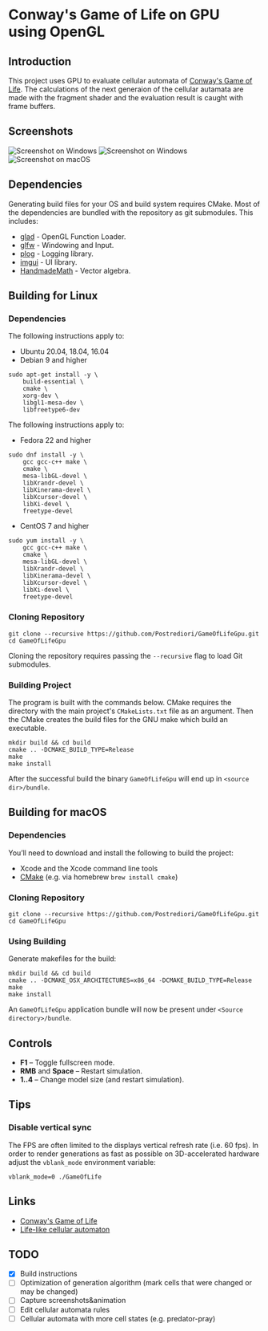 # Conway's Game of Life on GPU using OpenGL

## Introduction

This project uses GPU to evaluate cellular automata of [Conway's Game of Life](https://en.wikipedia.org/wiki/Conway%27s_Game_of_Life). The calculations of the next generaion of the cellular autamata are made with the fragment shader and the evaluation result is caught with frame buffers.


## Screenshots

![Screenshot on Windows](images/GameOfLifeWin3.png)
![Screenshot on Windows](images/GameOfLifeWin4.png)
![Screenshot on macOS](images/GameOfLifeMacOs.png)


## Dependencies

Generating build files for your OS and build system requires CMake.
Most of the dependencies are bundled with the repository as git submodules.
This includes:

* [glad](https://github.com/Dav1dde/glad) - OpenGL Function Loader.
* [glfw](https://github.com/glfw/glfw) - Windowing and Input.
* [plog](https://github.com/SergiusTheBest/plog) - Logging library.
* [imgui](https://github.com/ocornut/imgui) - UI library.
* [HandmadeMath](https://github.com/HandmadeMath/Handmade-Math) - Vector algebra.

## Building for Linux

### Dependencies

The following instructions apply to:

* Ubuntu 20.04, 18.04, 16.04
* Debian 9 and higher

```
sudo apt-get install -y \
    build-essential \
    cmake \
    xorg-dev \
    libgl1-mesa-dev \
    libfreetype6-dev
```

The following instructions apply to:

* Fedora 22 and higher

```
sudo dnf install -y \
    gcc gcc-c++ make \
    cmake \
    mesa-libGL-devel \
    libXrandr-devel \
    libXinerama-devel \
    libXcursor-devel \
    libXi-devel \
    freetype-devel
```

* CentOS 7 and higher

```
sudo yum install -y \
    gcc gcc-c++ make \
    cmake \
    mesa-libGL-devel \
    libXrandr-devel \
    libXinerama-devel \
    libXcursor-devel \
    libXi-devel \
    freetype-devel
```

### Cloning Repository
```
git clone --recursive https://github.com/Postrediori/GameOfLifeGpu.git
cd GameOfLifeGpu
```

Cloning the repository requires passing the `--recursive` flag to load Git submodules.

### Building Project

The program is built with the commands below. CMake requires the directory 
with the main project's `CMakeLists.txt` file as an argument. Then the CMake 
creates the build files for the GNU make which build an executable.

```
mkdir build && cd build
cmake .. -DCMAKE_BUILD_TYPE=Release
make
make install
```

After the successful build the binary `GameOfLifeGpu` will end up in `<source dir>/bundle`.


## Building for macOS

### Dependencies

You’ll need to download and install the following to build the project:
* Xcode and the Xcode command line tools
* [CMake](https://cmake.org/) (e.g. via homebrew `brew install cmake`)

### Cloning Repository
```
git clone --recursive https://github.com/Postrediori/GameOfLifeGpu.git
cd GameOfLifeGpu
```

### Using Building
Generate makefiles for the build:

```
mkdir build && cd build
cmake .. -DCMAKE_OSX_ARCHITECTURES=x86_64 -DCMAKE_BUILD_TYPE=Release
make
make install
```

An `GameOfLifeGpu` application bundle will now be present under `<Source directory>/bundle`.


## Controls

* **F1** &ndash; Toggle fullscreen mode.
* **RMB** and **Space** &ndash; Restart simulation.
* **1..4** &ndash; Change model size (and restart simulation).


## Tips

### Disable vertical sync

The FPS are often limited to the displays vertical refresh rate (i.e. 60 fps).
In order to render generations as fast as possible on 3D-accelerated hardware adjust the `vblank_mode` environment variable:

```
vblank_mode=0 ./GameOfLife
```


## Links

* [Conway's Game of Life](https://en.wikipedia.org/wiki/Conway%27s_Game_of_Life)
* [Life-like cellular automaton](https://en.wikipedia.org/wiki/Life-like_cellular_automaton)


## TODO

* [x] Build instructions
* [ ] Optimization of generation algorithm (mark cells that were changed or may be changed)
* [ ] Capture screenshots&animation
* [ ] Edit cellular automata rules
* [ ] Cellular automata with more cell states (e.g. predator-pray)
